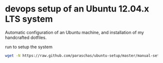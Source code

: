devops setup of an Ubuntu 12.04.x LTS system
===

Automatic configuration of an Ubuntu machine, and installation of my handcrafted dotfiles.

run to setup the system
```sh
wget -N https://raw.github.com/paraschas/ubuntu-setup/master/manual-setup.sh && chmod +x manual-setup.sh && ./manual-setup.sh && rm -v manual-setup.sh
```
